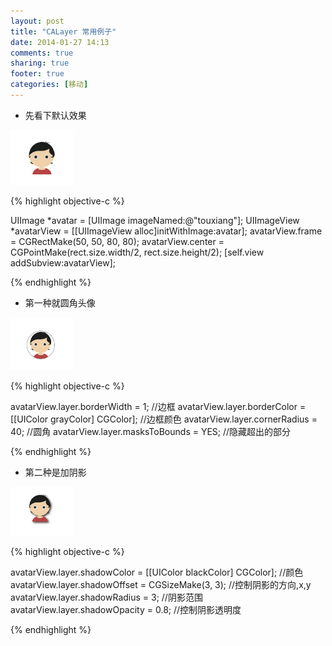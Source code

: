 ```yaml
---
layout: post
title: "CALayer 常用例子"
date: 2014-01-27 14:13
comments: true
sharing: true
footer: true
categories: [移动]
---
```



+ 先看下默认效果

<img style="max-width:100px;" src="/images/post/cglayer1.jpg" />

{% highlight objective-c %}

UIImage *avatar = [UIImage imageNamed:@"touxiang"];
UIImageView *avatarView = [[UIImageView alloc]initWithImage:avatar];
avatarView.frame = CGRectMake(50, 50, 80, 80);
avatarView.center = CGPointMake(rect.size.width/2, rect.size.height/2);
[self.view addSubview:avatarView];

{% endhighlight %}

+ 第一种就圆角头像

<img style="max-width:100px;" src="/images/post/cglayer2.jpg" />

{% highlight objective-c %}

avatarView.layer.borderWidth = 1; //边框
avatarView.layer.borderColor = [[UIColor grayColor] CGColor]; //边框颜色
avatarView.layer.cornerRadius = 40; //圆角
avatarView.layer.masksToBounds = YES; //隐藏超出的部分

{% endhighlight %}

<!-- more -->

+ 第二种是加阴影

<img style="max-width:100px;" src="/images/post/cglayer3.jpg" />

{% highlight objective-c %}

avatarView.layer.shadowColor = [[UIColor blackColor] CGColor]; //颜色
avatarView.layer.shadowOffset = CGSizeMake(3, 3); //控制阴影的方向,x,y
avatarView.layer.shadowRadius = 3; //阴影范围
avatarView.layer.shadowOpacity = 0.8; //控制阴影透明度

{% endhighlight %}
